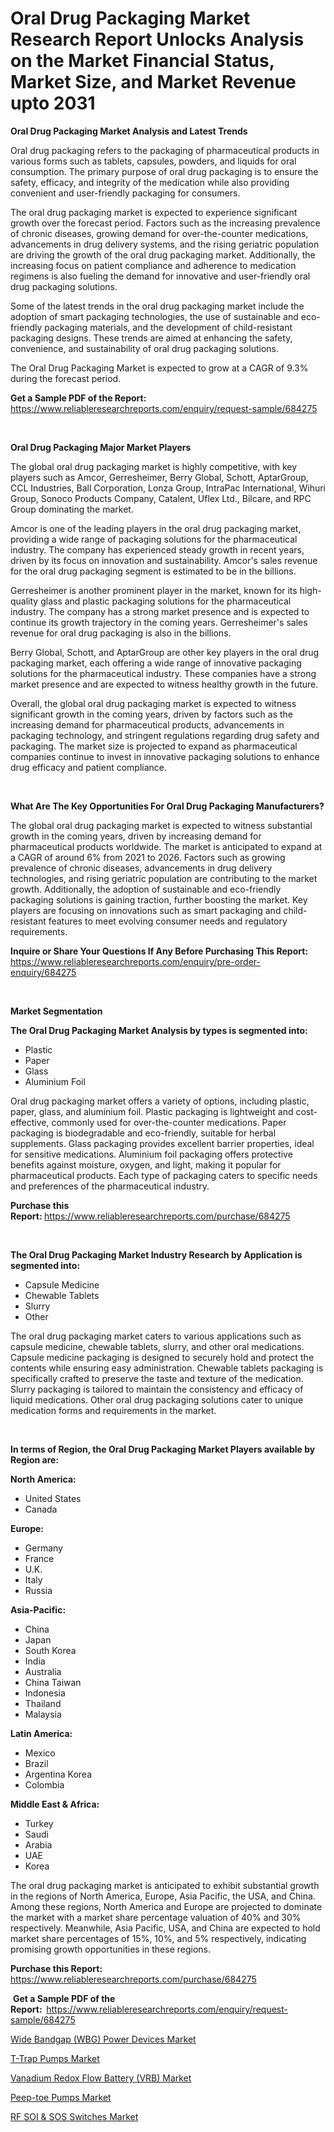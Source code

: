<p><h1>Oral Drug Packaging Market Research Report Unlocks Analysis on the Market Financial Status, Market Size, and Market Revenue upto 2031</h1></p><p><strong>Oral Drug Packaging Market Analysis and Latest Trends</strong></p>
<p><p>Oral drug packaging refers to the packaging of pharmaceutical products in various forms such as tablets, capsules, powders, and liquids for oral consumption. The primary purpose of oral drug packaging is to ensure the safety, efficacy, and integrity of the medication while also providing convenient and user-friendly packaging for consumers.</p><p>The oral drug packaging market is expected to experience significant growth over the forecast period. Factors such as the increasing prevalence of chronic diseases, growing demand for over-the-counter medications, advancements in drug delivery systems, and the rising geriatric population are driving the growth of the oral drug packaging market. Additionally, the increasing focus on patient compliance and adherence to medication regimens is also fueling the demand for innovative and user-friendly oral drug packaging solutions.</p><p>Some of the latest trends in the oral drug packaging market include the adoption of smart packaging technologies, the use of sustainable and eco-friendly packaging materials, and the development of child-resistant packaging designs. These trends are aimed at enhancing the safety, convenience, and sustainability of oral drug packaging solutions.</p><p>The Oral Drug Packaging Market is expected to grow at a CAGR of 9.3% during the forecast period.</p></p>
<p><strong>Get a Sample PDF of the Report:&nbsp;</strong> <a href="https://www.reliableresearchreports.com/enquiry/request-sample/684275">https://www.reliableresearchreports.com/enquiry/request-sample/684275</a></p>
<p>&nbsp;</p>
<p><strong>Oral Drug Packaging Major Market Players</strong></p>
<p><p>The global oral drug packaging market is highly competitive, with key players such as Amcor, Gerresheimer, Berry Global, Schott, AptarGroup, CCL Industries, Ball Corporation, Lonza Group, IntraPac International, Wihuri Group, Sonoco Products Company, Catalent, Uflex Ltd., Bilcare, and RPC Group dominating the market.</p><p>Amcor is one of the leading players in the oral drug packaging market, providing a wide range of packaging solutions for the pharmaceutical industry. The company has experienced steady growth in recent years, driven by its focus on innovation and sustainability. Amcor's sales revenue for the oral drug packaging segment is estimated to be in the billions.</p><p>Gerresheimer is another prominent player in the market, known for its high-quality glass and plastic packaging solutions for the pharmaceutical industry. The company has a strong market presence and is expected to continue its growth trajectory in the coming years. Gerresheimer's sales revenue for oral drug packaging is also in the billions.</p><p>Berry Global, Schott, and AptarGroup are other key players in the oral drug packaging market, each offering a wide range of innovative packaging solutions for the pharmaceutical industry. These companies have a strong market presence and are expected to witness healthy growth in the future.</p><p>Overall, the global oral drug packaging market is expected to witness significant growth in the coming years, driven by factors such as the increasing demand for pharmaceutical products, advancements in packaging technology, and stringent regulations regarding drug safety and packaging. The market size is projected to expand as pharmaceutical companies continue to invest in innovative packaging solutions to enhance drug efficacy and patient compliance.</p></p>
<p>&nbsp;</p>
<p><strong>What Are The Key Opportunities For Oral Drug Packaging Manufacturers?</strong></p>
<p><p>The global oral drug packaging market is expected to witness substantial growth in the coming years, driven by increasing demand for pharmaceutical products worldwide. The market is anticipated to expand at a CAGR of around 6% from 2021 to 2026. Factors such as growing prevalence of chronic diseases, advancements in drug delivery technologies, and rising geriatric population are contributing to the market growth. Additionally, the adoption of sustainable and eco-friendly packaging solutions is gaining traction, further boosting the market. Key players are focusing on innovations such as smart packaging and child-resistant features to meet evolving consumer needs and regulatory requirements.</p></p>
<p><strong>Inquire or Share Your Questions If Any Before Purchasing This Report:</strong> <a href="https://www.reliableresearchreports.com/enquiry/pre-order-enquiry/684275">https://www.reliableresearchreports.com/enquiry/pre-order-enquiry/684275</a></p>
<p>&nbsp;</p>
<p><strong>Market Segmentation</strong></p>
<p><strong>The Oral Drug Packaging Market Analysis by types is segmented into:</strong></p>
<p><ul><li>Plastic</li><li>Paper</li><li>Glass</li><li>Aluminium Foil</li></ul></p>
<p><p>Oral drug packaging market offers a variety of options, including plastic, paper, glass, and aluminium foil. Plastic packaging is lightweight and cost-effective, commonly used for over-the-counter medications. Paper packaging is biodegradable and eco-friendly, suitable for herbal supplements. Glass packaging provides excellent barrier properties, ideal for sensitive medications. Aluminium foil packaging offers protective benefits against moisture, oxygen, and light, making it popular for pharmaceutical products. Each type of packaging caters to specific needs and preferences of the pharmaceutical industry.</p></p>
<p><strong>Purchase this Report:&nbsp;</strong><a href="https://www.reliableresearchreports.com/purchase/684275">https://www.reliableresearchreports.com/purchase/684275</a></p>
<p>&nbsp;</p>
<p><strong>The Oral Drug Packaging Market Industry Research by Application is segmented into:</strong></p>
<p><ul><li>Capsule Medicine</li><li>Chewable Tablets</li><li>Slurry</li><li>Other</li></ul></p>
<p><p>The oral drug packaging market caters to various applications such as capsule medicine, chewable tablets, slurry, and other oral medications. Capsule medicine packaging is designed to securely hold and protect the contents while ensuring easy administration. Chewable tablets packaging is specifically crafted to preserve the taste and texture of the medication. Slurry packaging is tailored to maintain the consistency and efficacy of liquid medications. Other oral drug packaging solutions cater to unique medication forms and requirements in the market.</p></p>
<p>&nbsp;</p>
<p><strong>In terms of Region, the Oral Drug Packaging Market Players available by Region are:</strong></p>
<p>
    <p> <strong> North America: </strong>
        <ul>
            <li>United States</li>
            <li>Canada</li>
        </ul>
        </p> 
    <p> <strong> Europe: </strong>
        <ul>
            <li>Germany</li>
            <li>France</li>
            <li>U.K.</li>
            <li>Italy</li>
            <li>Russia</li>
        </ul>
        </p> 
    <p> <strong> Asia-Pacific: </strong>
        <ul>
            <li>China</li>
            <li>Japan</li>
            <li>South Korea</li>
            <li>India</li>
            <li>Australia</li>
            <li>China Taiwan</li>
            <li>Indonesia</li>
            <li>Thailand</li>
            <li>Malaysia</li>
        </ul>
        </p> 
    <p> <strong> Latin America: </strong>
        <ul>
            <li>Mexico</li>
            <li>Brazil</li>
            <li>Argentina Korea</li>
            <li>Colombia</li>
        </ul>
        </p> 
    <p> <strong> Middle East & Africa: </strong>
        <ul>
            <li>Turkey</li>
            <li>Saudi</li>
            <li>Arabia</li>
            <li>UAE</li>
            <li>Korea</li>
        </ul>
    </p>
    </p>
<p><p>The oral drug packaging market is anticipated to exhibit substantial growth in the regions of North America, Europe, Asia Pacific, the USA, and China. Among these regions, North America and Europe are projected to dominate the market with a market share percentage valuation of 40% and 30% respectively. Meanwhile, Asia Pacific, USA, and China are expected to hold market share percentages of 15%, 10%, and 5% respectively, indicating promising growth opportunities in these regions.</p></p>
<p><strong>Purchase this Report: </strong><a href="https://www.reliableresearchreports.com/purchase/684275">https://www.reliableresearchreports.com/purchase/684275</a></p>
<p>&nbsp;<strong>Get a Sample PDF of the Report:&nbsp;&nbsp;</strong><a href="https://www.reliableresearchreports.com/enquiry/request-sample/684275">https://www.reliableresearchreports.com/enquiry/request-sample/684275</a></p>
<p><strong></strong></p>
<p><p><a href="https://scarlet-rocket-c63.notion.site/Wide-Bandgap-WBG-Power-Devices-Market-Furnish-Information-about-Market-Size-Market-Share-Market--ffa8bdac40fd4bb09e7c102f532c0540">Wide Bandgap (WBG) Power Devices Market</a></p><p><a href="https://view.publitas.com/reportprime-1/t-trap-pumps-market-with-the-goal-of-estimating-the-market-size-and-future-growth-potential-of-various-market-segments-based-on-component-applications-end-user-and-region/">T-Trap Pumps Market</a></p><p><a href="https://fearless-okapi-6c8.notion.site/Insights-into-Vanadium-Redox-Flow-Battery-VRB-Market-Size-Analysing-Market-Share-Trends-and-Gro-6861b9136b4d48eb8b07b5b16c1d091f">Vanadium Redox Flow Battery (VRB) Market</a></p><p><a href="https://view.publitas.com/reportprime-1/peep-toe-pumps-market-research-report-reveals-the-latest-trends-and-opportunities-of-this-market-for-period-from-2024-2031/">Peep-toe Pumps Market</a></p><p><a href="https://zircon-bluebell-299.notion.site/RF-SOI-SOS-Switches-Market-Share-Market-New-Trends-Analysis-Report-By-Type-By-Application-By-E-295d71a8098b4ecf88530ca05bf42754">RF SOI & SOS Switches Market</a></p></p>